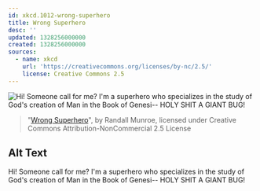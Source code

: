 ```yaml
---
id: xkcd.1012-wrong-superhero
title: Wrong Superhero
desc: ''
updated: 1328256000000
created: 1328256000000
sources:
  - name: xkcd
    url: 'https://creativecommons.org/licenses/by-nc/2.5/'
    license: Creative Commons 2.5
---
```

![Hi! Someone call for me? I'm a superhero who specializes in the study of God's creation of Man in the Book of Genesi-- HOLY SHIT A GIANT BUG!](https://imgs.xkcd.com/comics/wrong_superhero.png)
> "[Wrong Superhero](https://xkcd.com/1012/)", by Randall Munroe, licensed under Creative Commons Attribution-NonCommercial 2.5 License

## Alt Text
Hi! Someone call for me? I'm a superhero who specializes in the study of God's creation of Man in the Book of Genesi-- HOLY SHIT A GIANT BUG!

